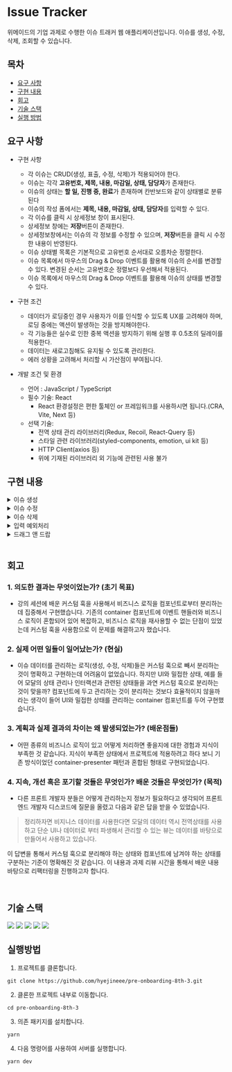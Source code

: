 # Issue Tracker
위메이드의 기업 과제로 수행한 이슈 트래커 웹 애플리케이션입니다.
이슈를 생성, 수정, 삭제, 조회할 수 있습니다.

## 목차
- [요구 사항](#1)
- [구현 내용](#2)
- [회고](#3)
- [기술 스택](#4)
- [실행 방법](#5)

## 요구 사항
* 구현 사항 
    - 각 이슈는 CRUD(생성, 표출, 수정, 삭제)가 적용되어야 한다.
    - 이슈는 각각 **고유번호, 제목, 내용, 마감일, 상태, 담당자**가 존재한다.
    - 이슈의 상태는 **할 일, 진행 중, 완료**가 존재하며 칸반보드와 같이 상태별로 분류된다
    - 이슈의 작성 폼에서는 **제목, 내용, 마감일, 상태, 담당자**를 입력할 수 있다.
    - 각 이슈를 클릭 시 상세정보 창이 표시된다.
    - 상세정보 창에는 **저장**버튼이 존재한다.
    - 상세정보창에서는 이슈의 각 정보를 수정할 수 있으며, **저장**버튼을 클릭 시 수정한 내용이 반영된다.
    - 이슈 상태별 목록은 기본적으로 고유번호 순서대로 오름차순 정렬한다.
    - 이슈 목록에서 마우스의 Drag & Drop 이벤트를 활용해 이슈의 순서를 변경할 수 있다. 변경된 순서는 고유번호순 정렬보다 우선해서 적용된다.
    - 이슈 목록에서 마우스의 Drag & Drop 이벤트를 활용해 이슈의 상태를 변경할 수 있다.

* 구현 조건 
    - 데이터가 로딩중인 경우 사용자가 이를 인식할 수 있도록 UX를 고려해야 하며, 로딩 중에는 액션이 발생하는 것을 방지해야한다.
    - 각 기능들은 실수로 인한 중복 액션을 방지하기 위해 실행 후 0.5초의 딜레이를 적용한다.
    - 데이터는 새로고침해도 유지될 수 있도록 관리한다.
    - 에러 상황을 고려해서 처리할 시 가산점이 부여됩니다.
* 개발 조건 및 환경 

    - 언어 : JavaScript / TypeScript
    - 필수 기술: React
        - React 환경설정은 편한 툴체인 or 프레임워크를 사용하시면 됩니다.(CRA, Vite, Next 등)
    - 선택 기술:
        - 전역 상태 관리 라이브러리(Redux, Recoil, React-Query 등)
        - 스타일 관련 라이브러리(styled-components, emotion, ui kit 등)
        - HTTP Client(axios 등)
        - 위에 기재된 라이브러리 외 기능에 관련된 사용 불가



## 구현 내용  <a id="2"></a>

<details>
  <summary>이슈 생성</summary>
    <div markdown="1">
       <img src= "https://user-images.githubusercontent.com/104765779/211010695-f67fa9f4-2421-4662-aa48-54dab8bd7411.gif"/>
    </div>
</details>

<details>
  <summary>이슈 수정</summary>
    <div markdown="1">
       <img src= "https://user-images.githubusercontent.com/104765779/211010773-ef7ad14c-88ab-4614-9207-5d532469b4bf.gif"/>
    </div>
</details>

<details>
  <summary>이슈 삭제</summary>
    <div markdown="1">
      <img src= "https://user-images.githubusercontent.com/104765779/211010550-9b0f520d-ea55-4c6c-a95a-b74d764e2d71.gif"/>
    </div>
</details>


<details>
  <summary>입력 예외처리</summary>
    <div markdown="1">
       <img src= "https://user-images.githubusercontent.com/104765779/211010927-905d4bfc-5f48-42d6-88d5-b171ae17f3fa.gif"/>
    </div>
</details>

<details>
  <summary>드래그 앤 드랍</summary>
    <div markdown="1">
       <img src= "https://user-images.githubusercontent.com/104765779/211010842-75667d68-16fe-4c9f-ad31-fea22962b0ca.gif"/>
    </div>
</details>

<br/>

## 회고 <a id="3"></a>
### 1. 의도한 결과는 무엇이었는가? (초기 목표)
- 강의 세션에 배운 커스텀 훅을 사용해서 비즈니스 로직을 컴포넌트로부터 분리하는데 집중해서 구현했습니다. 기존의 container 컴포넌트에 이벤트 핸들러와 비즈니스 로직이 혼합되어 있어 복잡하고, 비즈니스 로직을 재사용할 수 없는 단점이 있었는데 커스텀 훅을 사용함으로 이 문제를 해결하고자 했습니다.

### 2. 실제 어떤 일들이 일어났는가? (현실)
- 이슈 데이터를 관리하는 로직(생성, 수정, 삭제)들은 커스텀 훅으로 빼서 분리하는 것이 명확하고 구현하는데 어려움이 없었습니다. 하지만 UI와 밀접한 상태, 예를 들어 모달의 상태 관리나 인터랙션과 관련된 상태들을 과연 커스텀 훅으로 분리하는 것이 맞을까? 컴포넌트에 두고 관리하는 것이 분리하는 것보다 효율적이지 않을까라는 생각이 들어 UI와 밀접한 상태를 관리하는 container 컴포넌트를 두어 구현했습니다.

### 3. 계획과 실제 결과의 차이는 왜 발생되었는가? (배운점들)
-  어떤 종류의 비즈니스 로직이 있고 어떻게 처리하면 좋을지에 대한 경험과 지식이 부족한 것 같습니다. 지식이 부족한 상태에서 프로젝트에 적용하려고 하다 보니 기존 방식이었던 container-presenter 패턴과 혼합된 형태로 구현되었습니다.
### 4. 지속, 개선 혹은 포기할 것들은 무엇인가? 배운 것들은 무엇인가? (목적)
- 다른 프론트 개발자 분들은 어떻게 관리하는지 정보가 필요하다고 생각되어 프론트엔드 개발자 디스코드에 질문을 올렸고 다음과 같은 답을 받을 수 있었습니다.

> 정리하자면 비지니스 데이터를 사용한다면 모달의 데이터 역시 전역상태를 사용하고 단순 UI나 데이터로 부터 파생해서 관리할 수 있는 뷰는 데이터를 바탕으로 만들어서 사용하고 있습니다.

이 답변을 통해서 커스텀 훅으로 분리해야 하는 상태와 컴포넌트에 남겨야 하는 상태를 구분하는 기준이 명확해진 것 같습니다. 이 내용과 과제 리뷰 시간을 통해서 배운 내용 바탕으로 리팩터링을 진행하고자 합니다.

<br/>

## 기술 스택 <a id="4"></a>


<img src="https://img.shields.io/badge/React-61DAFB?style=for-the-badge&logo=React&logoColor=white" > <img src="https://img.shields.io/badge/JavaScript-F7DF1E?style=for-the-badge&logo=JavaScript&logoColor=white" > <img src="https://img.shields.io/badge/styledcomponents-DB7093?style=for-the-badge&logo=styledcomponents&logoColor=white" > <img src="https://img.shields.io/badge/Recoil-CA4245?style=for-the-badge&logo=Recoil&logoColor=white" > <img src="https://img.shields.io/badge/Andt-61DAFB?style=for-the-badge&logo=Andt&logoColor=white" >

## 실행방법 <a id="5"></a>
1. 프로젝트를 클론합니다.
```
git clone https://github.com/hyejineee/pre-onboarding-8th-3.git
```
2. 클론한 프로젝트 내부로 이동합니다. 
```
cd pre-onboarding-8th-3
```
3. 의존 패키지를 설치합니다. 
```
yarn
```
4. 다음 명령어를 사용하여 서버를 실행합니다.
```
yarn dev 
```


